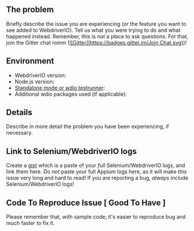 ## The problem

Briefly describe the issue you are experiencing (or the feature you want to see added to WebdriverIO). Tell us what you were trying to do and what happened instead. Remember, this is _not_ a place to ask questions. For that, join the Gitter chat romm ([![Gitter](https://badges.gitter.im/Join Chat.svg)](https://gitter.im/webdriverio/webdriverio?utm_source=badge&utm_medium=badge&utm_campaign=pr-badge&utm_content=badge))!

## Environment

* WebdriverIO version:
* Node.js version:
* [Standalone mode or wdio testrunner](http://webdriver.io/guide/getstarted/modes.html):
* Additional wdio packages used (if applicable):

## Details

Describe in more detail the problem you have been experiencing, if necessary.

## Link to Selenium/WebdriverIO logs

Create a [gist](https://gist.github.com) which is a paste of your _full_ Selenium/WebdriverIO logs, and link them here. Do _not_ paste your full Appium logs here, as it will make this issue very long and hard to read! If you are reporting a bug, _always_ include Selenium/WebdriverIO logs!

## Code To Reproduce Issue [ Good To Have ]

Please remember that, with sample code; it's easier to reproduce bug and much faster to fix it.
